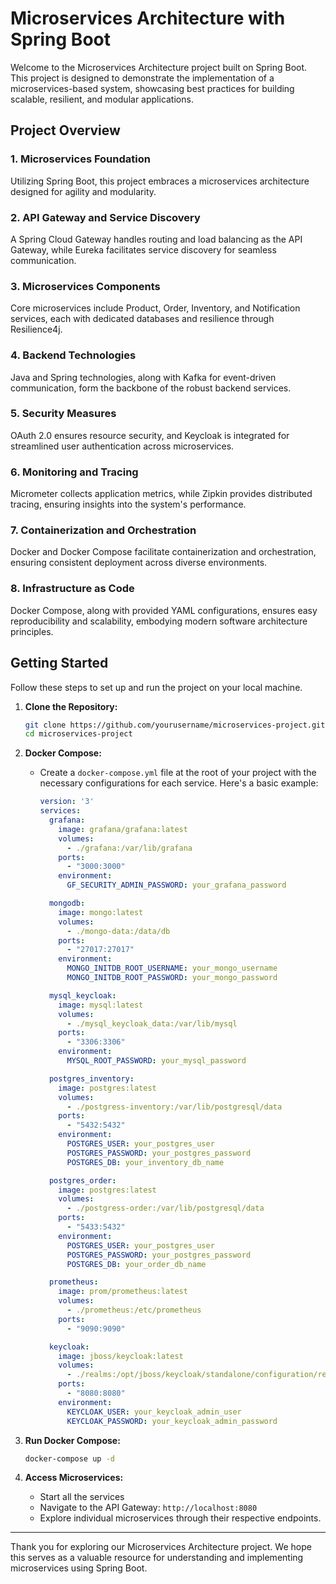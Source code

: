 # Microservices Architecture with Spring Boot

Welcome to the Microservices Architecture project built on Spring Boot. This project is designed to demonstrate the implementation of a microservices-based system, showcasing best practices for building scalable, resilient, and modular applications.

## Project Overview

### 1. Microservices Foundation
Utilizing Spring Boot, this project embraces a microservices architecture designed for agility and modularity.

### 2. API Gateway and Service Discovery
A Spring Cloud Gateway handles routing and load balancing as the API Gateway, while Eureka facilitates service discovery for seamless communication.

### 3. Microservices Components
Core microservices include Product, Order, Inventory, and Notification services, each with dedicated databases and resilience through Resilience4j.

### 4. Backend Technologies
Java and Spring technologies, along with Kafka for event-driven communication, form the backbone of the robust backend services.

### 5. Security Measures
OAuth 2.0 ensures resource security, and Keycloak is integrated for streamlined user authentication across microservices.

### 6. Monitoring and Tracing
Micrometer collects application metrics, while Zipkin provides distributed tracing, ensuring insights into the system's performance.

### 7. Containerization and Orchestration
Docker and Docker Compose facilitate containerization and orchestration, ensuring consistent deployment across diverse environments.

### 8. Infrastructure as Code
Docker Compose, along with provided YAML configurations, ensures easy reproducibility and scalability, embodying modern software architecture principles.

## Getting Started

Follow these steps to set up and run the project on your local machine.

1. **Clone the Repository:**
   ```bash
   git clone https://github.com/yourusername/microservices-project.git
   cd microservices-project
   ```
2. **Docker Compose:**
   - Create a `docker-compose.yml` file at the root of your project with the necessary configurations for each service. Here's a basic example:
     ```yaml
     version: '3'
     services:
       grafana:
         image: grafana/grafana:latest
         volumes:
           - ./grafana:/var/lib/grafana
         ports:
           - "3000:3000"
         environment:
           GF_SECURITY_ADMIN_PASSWORD: your_grafana_password

       mongodb:
         image: mongo:latest
         volumes:
           - ./mongo-data:/data/db
         ports:
           - "27017:27017"
         environment:
           MONGO_INITDB_ROOT_USERNAME: your_mongo_username
           MONGO_INITDB_ROOT_PASSWORD: your_mongo_password

       mysql_keycloak:
         image: mysql:latest
         volumes:
           - ./mysql_keycloak_data:/var/lib/mysql
         ports:
           - "3306:3306"
         environment:
           MYSQL_ROOT_PASSWORD: your_mysql_password

       postgres_inventory:
         image: postgres:latest
         volumes:
           - ./postgress-inventory:/var/lib/postgresql/data
         ports:
           - "5432:5432"
         environment:
           POSTGRES_USER: your_postgres_user
           POSTGRES_PASSWORD: your_postgres_password
           POSTGRES_DB: your_inventory_db_name

       postgres_order:
         image: postgres:latest
         volumes:
           - ./postgress-order:/var/lib/postgresql/data
         ports:
           - "5433:5432"
         environment:
           POSTGRES_USER: your_postgres_user
           POSTGRES_PASSWORD: your_postgres_password
           POSTGRES_DB: your_order_db_name

       prometheus:
         image: prom/prometheus:latest
         volumes:
           - ./prometheus:/etc/prometheus
         ports:
           - "9090:9090"

       keycloak:
         image: jboss/keycloak:latest
         volumes:
           - ./realms:/opt/jboss/keycloak/standalone/configuration/realms
         ports:
           - "8080:8080"
         environment:
           KEYCLOAK_USER: your_keycloak_admin_user
           KEYCLOAK_PASSWORD: your_keycloak_admin_password
     ```


3. **Run Docker Compose:**
   ```bash
   docker-compose up -d
   ```

4. **Access Microservices:**
   - Start all the services
   - Navigate to the API Gateway: `http://localhost:8080`
   - Explore individual microservices through their respective endpoints.


---

Thank you for exploring our Microservices Architecture project. We hope this serves as a valuable resource for understanding and implementing microservices using Spring Boot.
